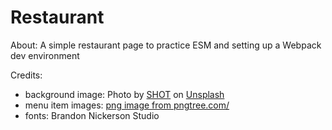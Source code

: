 # Restaurant
About:
A simple restaurant page to practice ESM and setting up a Webpack dev environment

Credits:
- background image: Photo by <a href="https://unsplash.com/@shotgram?utm_content=creditCopyText&utm_medium=referral&utm_source=unsplash">SHOT</a> on <a href="https://unsplash.com/photos/pizza-on-white-ceramic-plate-CzWpZKP--kw?utm_content=creditCopyText&utm_medium=referral&utm_source=unsplash">Unsplash</a>
- menu item images: <a href='https://pngtree.com/freepng/food-free-cutout-real-food-photos-seafood-platter_14056338.html'>png image from pngtree.com/</a>
- fonts: Brandon Nickerson Studio